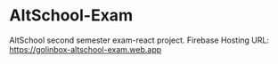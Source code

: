 # AltSchool-Exam
AltSchool second semester exam-react project. Firebase Hosting URL: https://golinbox-altschool-exam.web.app
